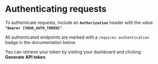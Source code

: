 # Authenticating requests

To authenticate requests, include an **`Authorization`** header with the value **`"Bearer {YOUR_AUTH_TOKEN}"`**.

All authenticated endpoints are marked with a `requires authentication` badge in the documentation below.

You can retrieve your token by visiting your dashboard and clicking <b>Generate API token</b>.
